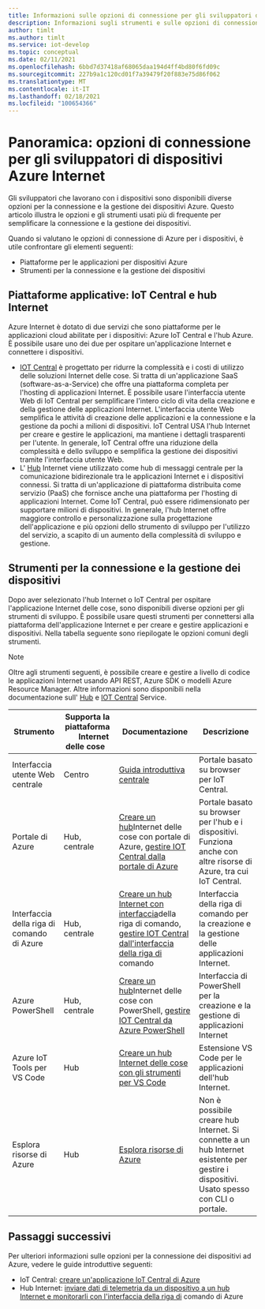 ```yaml
---
title: Informazioni sulle opzioni di connessione per gli sviluppatori di dispositivi Azure Internet
description: Informazioni sugli strumenti e sulle opzioni di connessione del dispositivo comunemente usati per gli sviluppatori di dispositivi Azure.
author: timlt
ms.author: timlt
ms.service: iot-develop
ms.topic: conceptual
ms.date: 02/11/2021
ms.openlocfilehash: 6bbd7d37418af68065daa194d4ff4bd80f6fd09c
ms.sourcegitcommit: 227b9a1c120cd01f7a39479f20f883e75d86f062
ms.translationtype: MT
ms.contentlocale: it-IT
ms.lasthandoff: 02/18/2021
ms.locfileid: "100654366"
---
```

# <a name="overview-connection-options-for-azure-iot-device-developers"></a>Panoramica: opzioni di connessione per gli sviluppatori di dispositivi Azure Internet
Gli sviluppatori che lavorano con i dispositivi sono disponibili diverse opzioni per la connessione e la gestione dei dispositivi Azure. Questo articolo illustra le opzioni e gli strumenti usati più di frequente per semplificare la connessione e la gestione dei dispositivi.

Quando si valutano le opzioni di connessione di Azure per i dispositivi, è utile confrontare gli elementi seguenti:
- Piattaforme per le applicazioni per dispositivi Azure
- Strumenti per la connessione e la gestione dei dispositivi

## <a name="application-platforms-iot-central-and-iot-hub"></a>Piattaforme applicative: IoT Central e hub Internet
Azure Internet è dotato di due servizi che sono piattaforme per le applicazioni cloud abilitate per i dispositivi: Azure IoT Central e l'hub Azure. È possibile usare uno dei due per ospitare un'applicazione Internet e connettere i dispositivi.
- [IOT Central](../iot-central/core/overview-iot-central.md) è progettato per ridurre la complessità e i costi di utilizzo delle soluzioni Internet delle cose. Si tratta di un'applicazione SaaS (software-as-a-Service) che offre una piattaforma completa per l'hosting di applicazioni Internet. È possibile usare l'interfaccia utente Web di IoT Central per semplificare l'intero ciclo di vita della creazione e della gestione delle applicazioni Internet. L'interfaccia utente Web semplifica le attività di creazione delle applicazioni e la connessione e la gestione da pochi a milioni di dispositivi. IoT Central USA l'hub Internet per creare e gestire le applicazioni, ma mantiene i dettagli trasparenti per l'utente. In generale, IoT Central offre una riduzione della complessità e dello sviluppo e semplifica la gestione dei dispositivi tramite l'interfaccia utente Web.
- L' [Hub](../iot-hub/about-iot-hub.md) Internet viene utilizzato come hub di messaggi centrale per la comunicazione bidirezionale tra le applicazioni Internet e i dispositivi connessi. Si tratta di un'applicazione di piattaforma distribuita come servizio (PaaS) che fornisce anche una piattaforma per l'hosting di applicazioni Internet. Come IoT Central, può essere ridimensionato per supportare milioni di dispositivi. In generale, l'hub Internet offre maggiore controllo e personalizzazione sulla progettazione dell'applicazione e più opzioni dello strumento di sviluppo per l'utilizzo del servizio, a scapito di un aumento della complessità di sviluppo e gestione.

## <a name="tools-to-connect-and-manage-devices"></a>Strumenti per la connessione e la gestione dei dispositivi
Dopo aver selezionato l'hub Internet o IoT Central per ospitare l'applicazione Internet delle cose, sono disponibili diverse opzioni per gli strumenti di sviluppo. È possibile usare questi strumenti per connettersi alla piattaforma dell'applicazione Internet e per creare e gestire applicazioni e dispositivi. Nella tabella seguente sono riepilogate le opzioni comuni degli strumenti. 

> [!NOTE]
> Oltre agli strumenti seguenti, è possibile creare e gestire a livello di codice le applicazioni Internet usando API REST, Azure SDK o modelli Azure Resource Manager. Altre informazioni sono disponibili nella documentazione sull' [Hub](../iot-hub/about-iot-hub.md) e [IOT Central](../iot-central/core/overview-iot-central.md) Service.

|Strumento  |Supporta la piattaforma &nbsp; &nbsp; &nbsp; Internet delle cose &nbsp; |Documentazione  |Descrizione  |
|---------|---------|---------|---------|
|Interfaccia utente Web centrale     | Centro | [Guida introduttiva centrale](../iot-central/core/quick-deploy-iot-central.md) | Portale basato su browser per IoT Central. |
|Portale di Azure     | Hub, centrale      | [Creare un hub](../iot-hub/iot-hub-create-through-portal.md)Internet delle cose con portale di Azure, [gestire IOT Central dalla portale di Azure](../iot-central/core/howto-manage-iot-central-from-portal.md)| Portale basato su browser per l'hub e i dispositivi. Funziona anche con altre risorse di Azure, tra cui IoT Central. |
|Interfaccia della riga di comando di Azure     | Hub, centrale          | [Creare un hub Internet con interfaccia](../iot-hub/iot-hub-create-using-cli.md)della riga di comando, [gestire IOT Central dall'interfaccia della riga di](../iot-central/core/howto-manage-iot-central-from-cli.md) comando | Interfaccia della riga di comando per la creazione e la gestione delle applicazioni Internet. |
|Azure PowerShell     | Hub, centrale   | [Creare un hub](../iot-hub/iot-hub-create-using-powershell.md)Internet delle cose con PowerShell, [gestire IOT Central da Azure PowerShell](../iot-central/core/howto-manage-iot-central-from-powershell.md) | Interfaccia di PowerShell per la creazione e la gestione di applicazioni Internet |
|Azure IoT Tools per VS Code  | Hub | [Creare un hub Internet delle cose con gli strumenti per VS Code](../iot-hub/iot-hub-create-use-iot-toolkit.md) | Estensione VS Code per le applicazioni dell'hub Internet. |
|Esplora risorse di Azure     | Hub | [Esplora risorse di Azure](https://github.com/Azure/azure-iot-explorer) | Non è possibile creare hub Internet. Si connette a un hub Internet esistente per gestire i dispositivi. Usato spesso con CLI o portale.|

## <a name="next-steps"></a>Passaggi successivi
Per ulteriori informazioni sulle opzioni per la connessione dei dispositivi ad Azure, vedere le guide introduttive seguenti:
- IoT Central: [creare un'applicazione IoT Central di Azure](../iot-central/core/quick-deploy-iot-central.md)
- Hub Internet: [inviare dati di telemetria da un dispositivo a un hub Internet e monitorarli con l'interfaccia della riga di](../iot-hub/quickstart-send-telemetry-cli.md) comando di Azure